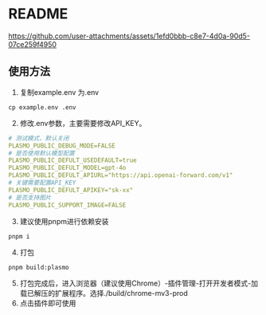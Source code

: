 # README



https://github.com/user-attachments/assets/1efd0bbb-c8e7-4d0a-90d5-07ce259f4950



## 使用方法

1. 复制example.env 为.env

```shell
cp example.env .env
```

2. 修改.env参数，主要需要修改API_KEY。

```yaml
# 测试模式，默认关闭
PLASMO_PUBLIC_DEBUG_MODE=FALSE
# 是否使用默认模型配置
PLASMO_PUBLIC_DEFULT_USEDEFAULT=true
PLASMO_PUBLIC_DEFULT_MODEL=gpt-4o
PLASMO_PUBLIC_DEFULT_APIURL="https://api.openai-forward.com/v1"
# 关键需要配置API_KEY
PLASMO_PUBLIC_DEFULT_APIKEY="sk-xx"
# 是否支持图片
PLASMO_PUBLIC_SUPPORT_IMAGE=FALSE
```

3. 建议使用pnpm进行依赖安装

```shell
pnpm i
```

4. 打包

```shell
pnpm build:plasmo
```

5. 打包完成后，进入浏览器（建议使用Chrome）-插件管理-打开开发者模式-加载已解压的扩展程序。选择./build/chrome-mv3-prod
6. 点击插件即可使用
